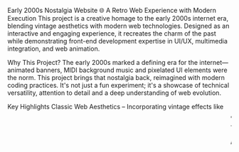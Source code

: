 Early 2000s Nostalgia Website 🌐
A Retro Web Experience with Modern Execution
This project is a creative homage to the early 2000s internet era, blending vintage aesthetics with modern web technologies. Designed as an interactive and engaging experience, it recreates the charm of the past while demonstrating front-end development expertise in UI/UX, multimedia integration, and web animation.

Why This Project?
The early 2000s marked a defining era for the internet—animated banners, MIDI background music and pixelated UI elements were the norm. This project brings that nostalgia back, reimagined with modern coding practices. It's not just a fun experiment; it's a showcase of technical versatility, attention to detail and a deep understanding of web evolution.

Key Highlights
Classic Web Aesthetics – Incorporating vintage effects like <marquee>, pop-ups, and skeuomorphic design to mirror the early internet experience.
Custom Cursor & Animations – A retro Windows XP-style cursor and interactive animations enhance the nostalgic feel.
MIDI & Audio Effects – Seamlessly integrating MIDI audio playback, reminiscent of the era’s websites.
Structured Yet Playful UX – A carefully balanced approach to nostalgic design while maintaining usability.

Technologies Used
HTML, CSS, JavaScript – The foundation of the web, executed with precision.
Custom Styling & Assets – Carefully designed visual elements to match the early 2000s aesthetic.
Multimedia & Interaction – Leveraging audio and animations for a truly immersive experience.
This project is more than just a throwback—it's a demonstration of creative front-end engineering, problem-solving in modernizing legacy web elements and the ability to craft a unique user experience.

 A project that merges creativity, technical execution and storytelling—all while making you feel like you're back in the early 2000s!
